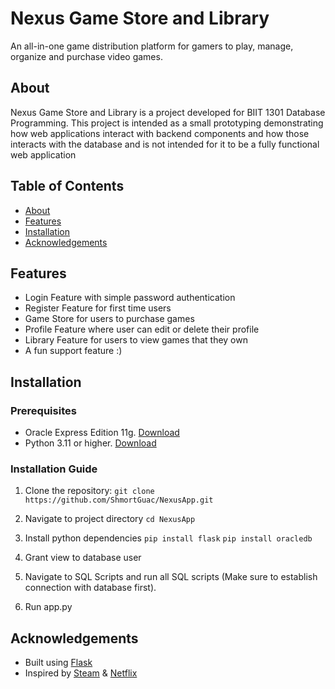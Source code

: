 # Nexus Game Store and Library
An all-in-one game distribution platform for gamers to play, manage, organize and purchase video games.

## About
Nexus Game Store and Library is a project developed for BIIT 1301 Database Programming. This project is intended as a small prototyping demonstrating how web applications interact with backend components and how those interacts with the database and is not intended for it to be a fully functional web application

## Table of Contents
- [About](#about)
- [Features](#features)
- [Installation](#installation)
- [Acknowledgements](#acknowledgements)


## Features
- Login Feature with simple password authentication
- Register Feature for first time users
- Game Store for users to purchase games
- Profile Feature where user can edit or delete their profile
- Library Feature for users to view games that they own
- A fun support feature :) 

## Installation
### Prerequisites
- Oracle Express Edition 11g. [Download](https://www.oracle.com/database/technologies/xe-prior-release-downloads.html)
- Python 3.11 or higher. [Download](https://www.python.org/downloads/)


### Installation Guide

1. Clone the repository: 
`git clone https://github.com/ShmortGuac/NexusApp.git`

2. Navigate to project directory
`cd NexusApp`

3. Install python dependencies
`pip install flask`
`pip install oracledb` 

4. Grant view to database user
5. Navigate to SQL Scripts and run all SQL scripts (Make sure to establish connection with database first).
6. Run app.py

## Acknowledgements
- Built using [Flask](https://github.com/pallets/flask)
- Inspired by [Steam](https://store.steampowered.com/) & [Netflix](https://www.netflix.com/)
